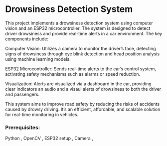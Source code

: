 # **Drowsiness Detection System**

This project implements a drowsiness detection system using computer vision and an ESP32 microcontroller. The system is designed to detect driver drowsiness and provide real-time alerts in a car environment. The key components include:

Computer Vision: Utilizes a camera to monitor the driver’s face, detecting signs of drowsiness through eye blink detection and head position analysis using machine learning models.

ESP32 Microcontroller: Sends real-time alerts to the car’s control system, activating safety mechanisms such as alarms or speed reduction.

Visualization: Alerts are visualized via a dashboard in the car, providing clear indicators an audio and a visaul alerts of drowsiness to both the driver and passengers.

This system aims to improve road safety by reducing the risks of accidents caused by drowsy driving. It’s an efficient, affordable, and scalable solution for real-time monitoring in vehicles.

### Prerequisites:
Python ,
OpenCV , 
ESP32 setup ,
Camera ,
